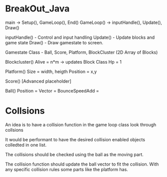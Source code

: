 # BreakOut_Java






main -> Setup(), GameLoop(), End()
GameLoop() -> inputHandle(), Update(), Draw() 

inputHandle() - Control and input handling
Update() - Update blocks and game state
Draw() - Draw gamestate to screen.

Gamestate Class -
Ball, Score, Platform, BlockCluster (2D Array of Blocks)

Blockcluster()
Alive = n*m -> updates
Block Class
Hp = 1

Platform()
Size = width, heigth
Position = x,y

Score() [Advanced placeholder]

Ball()
Position =
Vector =
BounceSpeedAdd =

# Collsions
An idea is to have a collision function in the game loop class look through collsions

It would be performant to have the desired collision enabled objects colledted in one list. 

The collisions should be checked using the ball as the moving part.

The collision function should update the ball vector to fit the collision.
With any specific collision rules some parts like the platform has.







